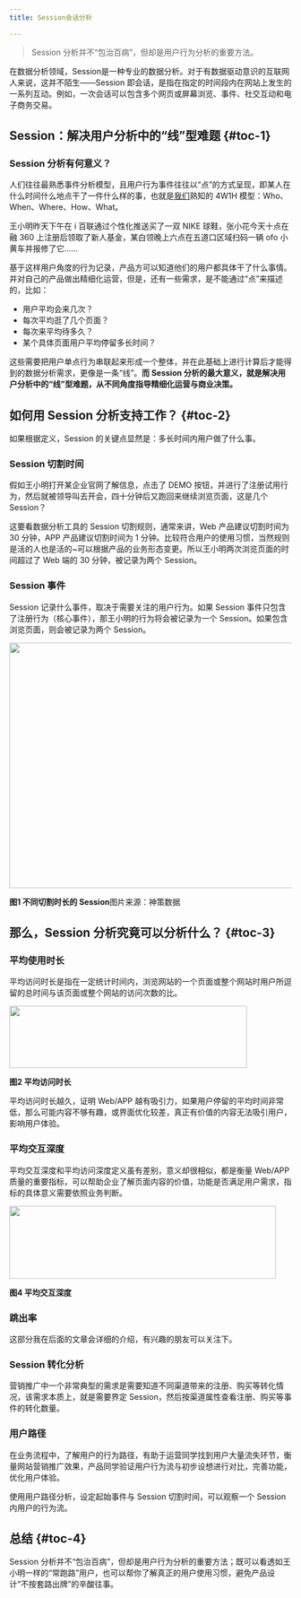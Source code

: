 ```yaml
---
title: Session会话分析

---
```

> Session 分析并不“包治百病”，但却是用户行为分析的重要方法。

在数据分析领域，Session是一种专业的数据分析。对于有数据驱动意识的互联网人来说，这并不陌生——Session 即会话，是指在指定的时间段内在网站上发生的一系列互动。例如，一次会话可以包含多个网页或屏幕浏览、事件、社交互动和电子商务交易。

## Session：解决用户分析中的“线”型难题 {#toc-1}

### **Session 分析有何意义？**

人们往往最熟悉事件分析模型，且用户行为事件往往以“点”的方式呈现，即某人在什么时间什么地点干了一件什么样的事，也就是[我们](https://www.w3cdoc.com)熟知的 4W1H 模型：Who、When、Where、How、What。

王小明昨天下午在 i 百联通过个性化推送买了一双 NIKE 球鞋，张小花今天十点在融 360 上注册后领取了新人基金，某白领晚上六点在五道口区域扫码一辆 ofo 小黄车并报修了它……

基于这样用户角度的行为记录，产品方可以知道他们的用户都具体干了什么事情。并对自己的产品做出精细化运营，但是，还有一些需求，是不能通过“点”来描述的，比如：

* 用户平均会来几次？
* 每次平均逛了几个页面？
* 每次来平均待多久？
* 某个具体页面用户平均停留多长时间？

这些需要把用户单点行为串联起来形成一个整体，并在此基础上进行计算后才能得到的数据分析需求，更像是一条“线”。**而 Session 分析的最大意义，就是解决用户分析中的“线”型难题，从不同角度指导精细化运营与商业决策。**

## 如何用 Session 分析支持工作？ {#toc-2}

如果根据定义，Session 的关键点显然是：多长时间内用户做了什么事。

### **Session 切割时间**

假如王小明打开某企业官网了解信息，点击了 DEMO 按钮，并进行了注册试用行为，然后就被领导叫去开会，四十分钟后又跑回来继续浏览页面，这是几个 Session？

这要看数据分析工具的 Session 切割规则，通常来讲，Web 产品建议切割时间为 30 分钟，APP 产品建议切割时间为 1 分钟。比较符合用户的使用习惯，当然规则是活的人也是活的~可以根据产品的业务形态变更。所以王小明两次浏览页面的时间超过了 Web 端的 30 分钟，被记录为两个 Session。

### **Session 事件**

Session 记录什么事件，取决于需要关注的用户行为。如果 Session 事件只包含了注册行为（核心事件），那王小明的行为将会被记录为一个 Session。如果包含浏览页面，则会被记录为两个 Session。

<img loading="lazy" class="aligncenter" src="https://haomou.oss-cn-beijing.aliyuncs.com/upload/2021/05/T4IKlAAG415UXL2S54gf.png?x-oss-process=image/quality,q_10/resize,m_lfit,w_200" data-src="https://haomou.oss-cn-beijing.aliyuncs.com/upload/2021/05/T4IKlAAG415UXL2S54gf.png?x-oss-process=image/format,webp" alt="" width="649" height="438" data-action="zoom" />

**图1 不同切割时长的 Session**图片来源：神策数据

## 那么，Session 分析究竟可以分析什么？ {#toc-3}

### **平均使用时长**

平均访问时长是指在一定统计时间内，浏览网站的一个页面或整个网站时用户所逗留的总时间与该页面或整个网站的访问次数的比。

<img loading="lazy" class="aligncenter" src="https://haomou.oss-cn-beijing.aliyuncs.com/upload/2021/05/YbzOa9T4qwFt7mnMhcsI.png?x-oss-process=image/quality,q_10/resize,m_lfit,w_200" data-src="https://haomou.oss-cn-beijing.aliyuncs.com/upload/2021/05/YbzOa9T4qwFt7mnMhcsI.png?x-oss-process=image/format,webp" alt="" width="424" height="111" data-action="zoom" />

**图2 平均访问时长**

平均访问时长越久，证明 Web/APP 越有吸引力，如果用户停留的平均时间非常低，那么可能内容不够有趣，或界面优化较差，真正有价值的内容无法吸引用户，影响用户体验。

### **平均交互深度**

平均交互深度和平均访问深度定义虽有差别，意义却很相似，都是衡量 Web/APP 质量的重要指标，可以帮助企业了解页面内容的价值，功能是否满足用户需求，指标的具体意义需要依照业务判断。

<img loading="lazy" class="aligncenter" src="https://haomou.oss-cn-beijing.aliyuncs.com/upload/2021/05/Fjw6r8pTxKvosBVLYkm4.png?x-oss-process=image/quality,q_10/resize,m_lfit,w_200" data-src="https://haomou.oss-cn-beijing.aliyuncs.com/upload/2021/05/Fjw6r8pTxKvosBVLYkm4.png?x-oss-process=image/format,webp" alt="" width="476" height="130" data-action="zoom" />

**图4 平均交互深度**

### **跳出率**

这部分我在后面的文章会详细的介绍，有兴趣的朋友可以关注下。

### **Session 转化分析**

营销推广中一个非常典型的需求是需要知道不同渠道带来的注册、购买等转化情况，该需求本质上，就是需要界定 Session，然后按渠道属性查看注册、购买等事件的转化数量。

### **用户路径**

在业务流程中，了解用户的行为路径，有助于运营同学找到用户大量流失环节，衡量网站营销推广效果，产品同学验证用户行为流与初步设想进行对比，完善功能，优化用户体验。

使用用户路径分析，设定起始事件与 Session 切割时间，可以观察一个 Session 内用户的行为流。

## 总结 {#toc-4}

Session 分析并不“包治百病”，但却是用户行为分析的重要方法；既可以看透如王小明一样的“常跑路”用户，也可以帮你了解真正的用户使用习惯，避免产品设计“不按套路出牌”的辛酸往事。
